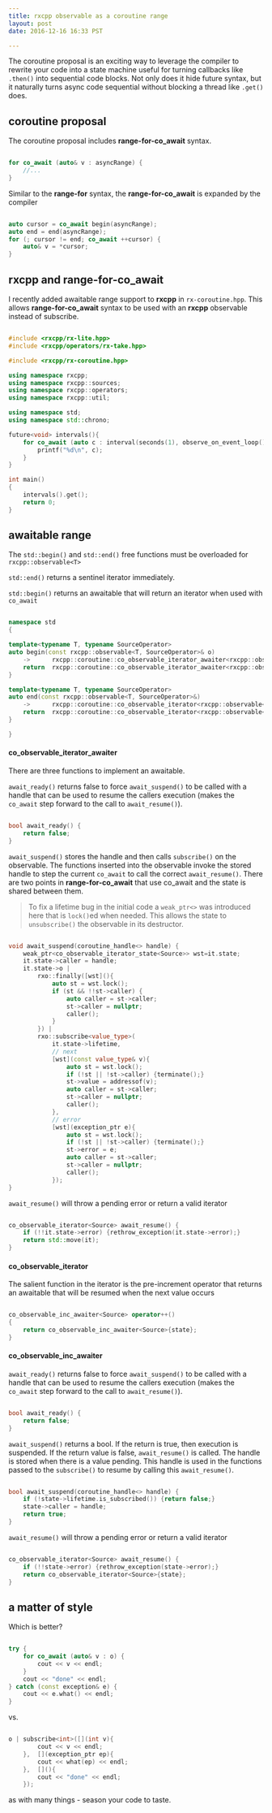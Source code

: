 ```yaml
---
title: rxcpp observable as a coroutine range
layout: post
date: 2016-12-16 16:33 PST

---
```


The coroutine proposal is an exciting way to leverage the compiler to rewrite your code into a state machine useful for turning callbacks like `.then()` into sequential code blocks. Not only does it hide future syntax, but it naturally turns async code sequential without blocking a thread like `.get()` does.

## coroutine proposal 

The coroutine proposal includes __range-for-co_await__ syntax.

```cpp

for co_await (auto& v : asyncRange) {
    //...
}

```

Similar to the __range-for__ syntax, the __range-for-co_await__ is expanded by the compiler

```cpp

auto cursor = co_await begin(asyncRange);
auto end = end(asyncRange);
for (; cursor != end; co_await ++cursor) {
    auto& v = *cursor;
}

```

## __rxcpp__ and __range-for-co_await__

I recently added awaitable range support to __rxcpp__ in `rx-coroutine.hpp`. This allows __range-for-co_await__ syntax to be used with an __rxcpp__ observable instead of subscribe.

```cpp

#include <rxcpp/rx-lite.hpp>
#include <rxcpp/operators/rx-take.hpp>

#include <rxcpp/rx-coroutine.hpp>

using namespace rxcpp;
using namespace rxcpp::sources;
using namespace rxcpp::operators;
using namespace rxcpp::util;

using namespace std;
using namespace std::chrono;

future<void> intervals(){
    for co_await (auto c : interval(seconds(1), observe_on_event_loop()) | take(3)) {
        printf("%d\n", c);
    }
}

int main()
{
    intervals().get();
    return 0;
}

```

## awaitable range

The `std::begin()` and `std::end()` free functions must be overloaded for `rxcpp::observable<T>`

`std::end()` returns a sentinel iterator immediately.

`std::begin()` returns an awaitable that will return an iterator when used with `co_await`

```cpp

namespace std
{

template<typename T, typename SourceOperator>
auto begin(const rxcpp::observable<T, SourceOperator>& o)
    ->      rxcpp::coroutine::co_observable_iterator_awaiter<rxcpp::observable<T, SourceOperator>> {
    return  rxcpp::coroutine::co_observable_iterator_awaiter<rxcpp::observable<T, SourceOperator>>{o};
}

template<typename T, typename SourceOperator>
auto end(const rxcpp::observable<T, SourceOperator>&)
    ->      rxcpp::coroutine::co_observable_iterator<rxcpp::observable<T, SourceOperator>> {
    return  rxcpp::coroutine::co_observable_iterator<rxcpp::observable<T, SourceOperator>>{};
}

}

```

#### co_observable_iterator_awaiter

There are three functions to implement an awaitable.

`await_ready()` returns false to force `await_suspend()` to be called with a handle that can be used to resume the callers execution (makes the `co_await` step forward to the call to `await_resume()`).

```cpp

bool await_ready() {
    return false;
}

```

`await_suspend()` stores the handle and then calls `subscribe()` on the observable. The functions inserted into the observable invoke the stored handle to step the current `co_await` to call the correct `await_resume()`. There are two points in __range-for-co_await__ that use co_await and the state is shared between them. 

> To fix a lifetime bug in the initial code a `weak_ptr<>` was introduced here that is `lock()`ed when needed. This allows the state to `unsubscribe()` the observable in its destructor.

```cpp

void await_suspend(coroutine_handle<> handle) {
    weak_ptr<co_observable_iterator_state<Source>> wst=it.state;
    it.state->caller = handle;
    it.state->o |
        rxo::finally([wst](){
            auto st = wst.lock();
            if (st && !!st->caller) {
                auto caller = st->caller;
                st->caller = nullptr;
                caller();
            }
        }) |
        rxo::subscribe<value_type>(
            it.state->lifetime,
            // next
            [wst](const value_type& v){
                auto st = wst.lock();
                if (!st || !st->caller) {terminate();}
                st->value = addressof(v);
                auto caller = st->caller;
                st->caller = nullptr;
                caller();
            },
            // error
            [wst](exception_ptr e){
                auto st = wst.lock();
                if (!st || !st->caller) {terminate();}
                st->error = e;
                auto caller = st->caller;
                st->caller = nullptr;
                caller();
            });
}

```

`await_resume()` will throw a pending error or return a valid iterator

```cpp

co_observable_iterator<Source> await_resume() {
    if (!!it.state->error) {rethrow_exception(it.state->error);}
    return std::move(it);
}

```

#### co_observable_iterator

The salient function in the iterator is the pre-increment operator that returns an awaitable that will be resumed when the next value occurs

```cpp

co_observable_inc_awaiter<Source> operator++()
{
    return co_observable_inc_awaiter<Source>{state};
}

```

#### co_observable_inc_awaiter

`await_ready()` returns false to force `await_suspend()` to be called with a handle that can be used to resume the callers execution (makes the `co_await` step forward to the call to `await_resume()`).

```cpp

bool await_ready() {
    return false;
}

```

`await_suspend()` returns a bool. If the return is true, then execution is suspended. If the return value is false, `await_resume()` is called. The handle is stored when there is a value pending. This handle is used in the functions passed to the `subscribe()` to resume by calling this `await_resume()`.

```cpp

bool await_suspend(coroutine_handle<> handle) {
    if (!state->lifetime.is_subscribed()) {return false;}
    state->caller = handle;
    return true;
}

```

`await_resume()` will throw a pending error or return a valid iterator

```cpp

co_observable_iterator<Source> await_resume() {
    if (!!state->error) {rethrow_exception(state->error);}
    return co_observable_iterator<Source>{state};
}

```

## a matter of style

Which is better?

```cpp

try {
    for co_await (auto& v : o) {
        cout << v << endl;
    }
    cout << "done" << endl;
} catch (const exception& e) {
    cout << e.what() << endl;
}

```

vs.

```cpp

o | subscribe<int>([](int v){
        cout << v << endl;
    },  [](exception_ptr ep){
        cout << what(ep) << endl;
    },  [](){
        cout << "done" << endl;
    });

```
as with many things - season your code to taste.
